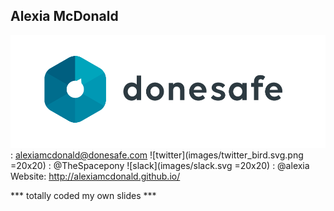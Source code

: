 ## Alexia McDonald

![donesafe](images/donesafe.png): alexiamcdonald@donesafe.com
![twitter](images/twitter_bird.svg.png =20x20) : @TheSpacepony
![slack](images/slack.svg =20x20) : @alexia
Website: http://alexiamcdonald.github.io/

*** totally coded my own slides ***
